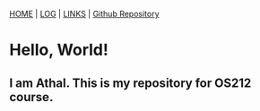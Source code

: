 [HOME](.) | [LOG](TXT/mylog.txt) | [LINKS](LINKS/) | [Github Repository](https://github.com/determinedguy/os212/)

# Hello, World!

## I am Athal. This is my repository for OS212 course.
